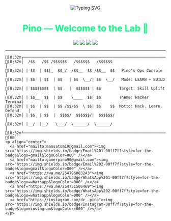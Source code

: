 <!-- PROFILE README — Hacker Terminal Theme -->

<p align="center">
  <img src="https://readme-typing-svg.demolab.com?font=JetBrains+Mono&weight=800&size=28&pause=800&color=00FF7F&center=true&vCenter=true&width=800&lines=%24+whoami+%E2%86%92+Pino;Cybersecurity+%7C+Malware+Simulation;Ops+Console+Active...;Hack.+Learn.+Defend." alt="Typing SVG" />
</p>

<h1 align="center" style="color:#00ff7f;">Pino — Welcome to the Lab 🧪</h1>

<p align="center">
  <img src="https://img.shields.io/badge/Focus-Cybersecurity-00ff7f?logo=ghost&logoColor=000" />
  <img src="https://img.shields.io/badge/Status-Learning-00ff7f" />
  <img src="https://img.shields.io/badge/OS-Kali%20Linux-00ff7f?logo=kalilinux&logoColor=000" />
  <img src="https://img.shields.io/badge/From-Jamaica-00ff7f" />
</p>

---

```ansi
[0;32m┌─────────────────────────────────────────────────────────────────────────┐
[0;32m│  /$$   /$$ /$$$$$$   /$$$$$$   /$$$$$$                                 │
[0;32m│ | $$  | $$|_  $$_/  /$$__  $$ /$$__  $$   Pino's Ops Console           │
[0;32m│ | $$  | $$  | $$   | $$  \__/| $$  \__/   Mode: LEARN + BUILD          │
[0;32m│ | $$$$$$$$  | $$   |  $$$$$$ | $$        Target: Skill Uplift          │
[0;32m│ | $$__  $$  | $$    \____  $$| $$        Theme: Hacker Terminal        │
[0;32m│ | $$  | $$  | $$ /$$/$$  \ $$| $$    $$  Motto: Hack. Learn. Defend.   │
[0;32m│ | $$  | $$  |  $$$$/  $$$$$$/|  $$$$$$/                                │
[0;32m│ |__/  |__/   \___/  \______/  \______/                                 │
[0;32m└─────────────────────────────────────────────────────────────────────────┘
[0m```
<p align="center">
  <a href="mailto:maosatom19@gmail.com"><img src="https://img.shields.io/badge/Email%201-00ff7f?style=for-the-badge&logo=gmail&logoColor=000" /></a>
  <a href="mailto:gamerpino90@gmail.com"><img src="https://img.shields.io/badge/Email%202-00ff7f?style=for-the-badge&logo=gmail&logoColor=000" /></a>
  <a href="https://wa.me/254796883243"><img src="https://img.shields.io/badge/WhatsApp%201-00ff7f?style=for-the-badge&logo=whatsapp&logoColor=000" /></a>
  <a href="https://wa.me/254751506469"><img src="https://img.shields.io/badge/WhatsApp%202-00ff7f?style=for-the-badge&logo=whatsapp&logoColor=000" /></a>
  <a href="https://instagram.com/dr_.pino"><img src="https://img.shields.io/badge/Instagram-00ff7f?style=for-the-badge&logo=instagram&logoColor=000" /></a>
</p>



